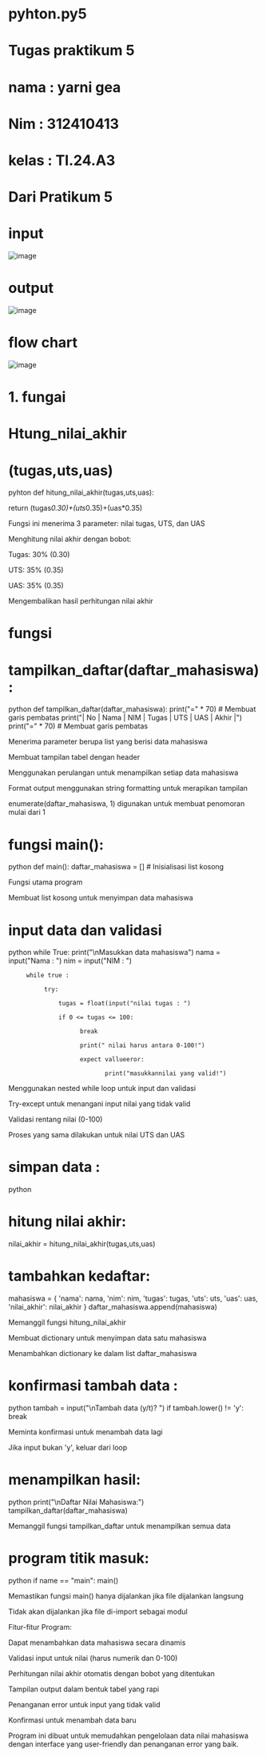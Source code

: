 # pyhton.py5

# Tugas praktikum 5

# nama : yarni gea

# Nim : 312410413

# kelas : TI.24.A3



# Dari  Pratikum 5

# input

![image](https://github.com/user-attachments/assets/639d7f1b-d720-4a76-ab98-7550f62d4655)

# output 

![image](https://github.com/user-attachments/assets/29e4b668-7b41-42d8-a0aa-86e967c25d7f)

# flow chart 

![image](https://github.com/user-attachments/assets/9aea3db3-070d-4409-9c31-9941e753805a)

# 1. fungai

# Htung_nilai_akhir

# (tugas,uts,uas)

pyhton def hitung_nilai_akhir(tugas,uts,uas):

return (tugas*0.30)+(uts*0.35)+(uas*0.35)

 Fungsi ini menerima 3 parameter: nilai tugas, UTS, dan UAS
 
Menghitung nilai akhir dengan bobot:

Tugas: 30% (0.30)

UTS: 35% (0.35)

UAS: 35% (0.35)

Mengembalikan hasil perhitungan nilai akhir

# fungsi 

# tampilkan_daftar(daftar_mahasiswa):

python def tampilkan_daftar(daftar_mahasiswa): print("=" * 70) # Membuat garis pembatas print("| No | Nama | NIM | Tugas | UTS | UAS | Akhir |") print("=" * 70) # Membuat garis pembatas


Menerima parameter berupa list yang berisi data mahasiswa

Membuat tampilan tabel dengan header

Menggunakan perulangan untuk menampilkan setiap data mahasiswa

Format output menggunakan string formatting untuk merapikan tampilan

enumerate(daftar_mahasiswa, 1) digunakan untuk membuat penomoran mulai dari 1

# fungsi main():

python def main(): daftar_mahasiswa = [] # Inisialisasi list kosong

Fungsi utama program

Membuat list kosong untuk menyimpan data mahasiswa

# input data dan validasi

python while True: print("\nMasukkan data mahasiswa") nama = input("Nama : ") nim = input("NIM : ")

         while true :

              try: 

                  tugas = float(input("nilai tugas : ")

                  if 0 <= tugas <= 100: 

                        break 

                        print(" nilai harus antara 0-100!")

                        expect vallueeror:

                               print("masukkannilai yang valid!")

Menggunakan nested while loop untuk input dan validasi

Try-except untuk menangani input nilai yang tidak valid

Validasi rentang nilai (0-100)

Proses yang sama dilakukan untuk nilai UTS dan UAS

# simpan data :

python

# hitung nilai akhir:

nilai_akhir = hitung_nilai_akhir(tugas,uts,uas)

# tambahkan kedaftar:

mahasiswa = { 'nama': nama, 'nim': nim, 'tugas': tugas, 'uts': uts, 'uas': uas, 'nilai_akhir': nilai_akhir } daftar_mahasiswa.append(mahasiswa)

Memanggil fungsi hitung_nilai_akhir

Membuat dictionary untuk menyimpan data satu mahasiswa

Menambahkan dictionary ke dalam list daftar_mahasiswa

# konfirmasi tambah data :

python tambah = input("\nTambah data (y/t)? ") if tambah.lower() != 'y': break

Meminta konfirmasi untuk menambah data lagi

Jika input bukan 'y', keluar dari loop

# menampilkan hasil:

python print("\nDaftar Nilai Mahasiswa:") tampilkan_daftar(daftar_mahasiswa)

Memanggil fungsi tampilkan_daftar untuk menampilkan semua data

# program titik masuk:

python if name == "main": main()

Memastikan fungsi main() hanya dijalankan jika file dijalankan langsung

Tidak akan dijalankan jika file di-import sebagai modul

Fitur-fitur Program:

Dapat menambahkan data mahasiswa secara dinamis

Validasi input untuk nilai (harus numerik dan 0-100)

Perhitungan nilai akhir otomatis dengan bobot yang ditentukan

Tampilan output dalam bentuk tabel yang rapi

Penanganan error untuk input yang tidak valid

Konfirmasi untuk menambah data baru

Program ini dibuat untuk memudahkan pengelolaan data nilai mahasiswa dengan interface yang user-friendly dan penanganan error yang baik.







